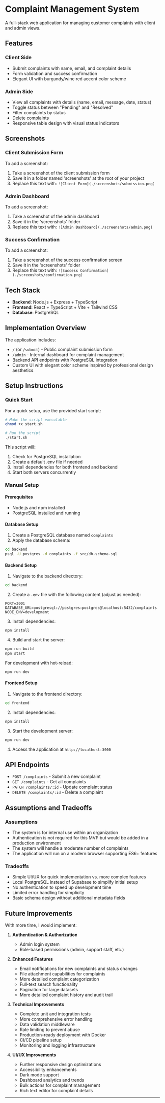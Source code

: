 # Complaint Management System

A full-stack web application for managing customer complaints with client and admin views.

## Features

### Client Side
- Submit complaints with name, email, and complaint details
- Form validation and success confirmation
- Elegant UI with burgundy/wine red accent color scheme

### Admin Side
- View all complaints with details (name, email, message, date, status)
- Toggle status between "Pending" and "Resolved"
- Filter complaints by status
- Delete complaints
- Responsive table design with visual status indicators

## Screenshots

### Client Submission Form
To add a screenshot:
1. Take a screenshot of the client submission form
2. Save it in a folder named 'screenshots' at the root of your project
3. Replace this text with: `![Client Form](./screenshots/submission.png)`

### Admin Dashboard
To add a screenshot:
1. Take a screenshot of the admin dashboard
2. Save it in the 'screenshots' folder
3. Replace this text with: `![Admin Dashboard](./screenshots/admin.png)`

### Success Confirmation
To add a screenshot:
1. Take a screenshot of the success confirmation screen
2. Save it in the 'screenshots' folder
3. Replace this text with: `![Success Confirmation](./screenshots/confirmation.png)`

## Tech Stack

- **Backend**: Node.js + Express + TypeScript
- **Frontend**: React + TypeScript + Vite + Tailwind CSS
- **Database**: PostgreSQL

## Implementation Overview

The application includes:
- `/` (or `/submit`) - Public complaint submission form
- `/admin` - Internal dashboard for complaint management
- Backend API endpoints with PostgreSQL integration
- Custom UI with elegant color scheme inspired by professional design aesthetics

## Setup Instructions

### Quick Start

For a quick setup, use the provided start script:

```bash
# Make the script executable
chmod +x start.sh

# Run the script
./start.sh
```

This script will:
1. Check for PostgreSQL installation
2. Create a default .env file if needed
3. Install dependencies for both frontend and backend
4. Start both servers concurrently

### Manual Setup

#### Prerequisites
- Node.js and npm installed
- PostgreSQL installed and running

#### Database Setup

1. Create a PostgreSQL database named `complaints`
2. Apply the database schema:

```bash
cd backend
psql -U postgres -d complaints -f src/db-schema.sql
```

#### Backend Setup

1. Navigate to the backend directory:
```bash
cd backend
```

2. Create a `.env` file with the following content (adjust as needed):
```
PORT=3001
DATABASE_URL=postgresql://postgres:postgres@localhost:5432/complaints
NODE_ENV=development
```

3. Install dependencies:
```bash
npm install
```

4. Build and start the server:
```bash
npm run build
npm start
```

For development with hot-reload:
```bash
npm run dev
```

#### Frontend Setup

1. Navigate to the frontend directory:
```bash
cd frontend
```

2. Install dependencies:
```bash
npm install
```

3. Start the development server:
```bash
npm run dev
```

4. Access the application at `http://localhost:3000`

## API Endpoints

- `POST /complaints` - Submit a new complaint
- `GET /complaints` - Get all complaints
- `PATCH /complaints/:id` - Update complaint status
- `DELETE /complaints/:id` - Delete a complaint

## Assumptions and Tradeoffs

### Assumptions
- The system is for internal use within an organization
- Authentication is not required for this MVP but would be added in a production environment
- The system will handle a moderate number of complaints
- The application will run on a modern browser supporting ES6+ features

### Tradeoffs
- Simple UI/UX for quick implementation vs. more complex features
- Local PostgreSQL instead of Supabase to simplify initial setup
- No authentication to speed up development time
- Limited error handling for simplicity
- Basic schema design without additional metadata fields

## Future Improvements

With more time, I would implement:

1. **Authentication & Authorization**
   - Admin login system
   - Role-based permissions (admin, support staff, etc.)

2. **Enhanced Features**
   - Email notifications for new complaints and status changes
   - File attachment capabilities for complaints
   - More detailed complaint categorization
   - Full-text search functionality
   - Pagination for large datasets
   - More detailed complaint history and audit trail

3. **Technical Improvements**
   - Complete unit and integration tests
   - More comprehensive error handling
   - Data validation middleware
   - Rate limiting to prevent abuse
   - Production-ready deployment with Docker
   - CI/CD pipeline setup
   - Monitoring and logging infrastructure

4. **UI/UX Improvements**
   - Further responsive design optimizations
   - Accessibility enhancements
   - Dark mode support
   - Dashboard analytics and trends
   - Bulk actions for complaint management
   - Rich text editor for complaint details

---

